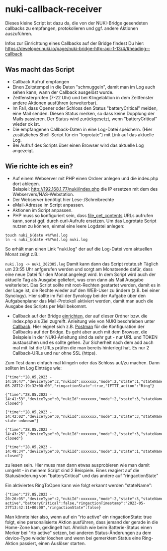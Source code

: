 # nuki-callback-receiver

Dieses kleine Script ist dazu da, die von der NUKI-Bridge gesendeten callbacks zu empfangen, protokolieren und ggf. andere Aktionen auszuführen.

Infos zur Einrichtung eines Callbacks auf der Bridge findest Du hier: https://developer.nuki.io/page/nuki-bridge-http-api-1-13/4/#heading--callback

## Was macht das Script

- Callback Aufruf empfangen
- Einen Zeitstempel in die Daten "schmuggeln", damit man im Log auch sehen kann, wann der Callback ausgelöst wurde.
- Zeitfensterprüfen (7-22 Uhr) und bei Klingelaktion in dem Zeitfenster andere Aktionen ausführen (erweiterbar).
- Im Fall, dass Opener oder Schloss den Status "batteryCritical" melden, eine Mail senden. Diesen Status merken, so dass keine Dopplung der Mails passieren. Der Status wird zurückgesetzt, wenn "batteryCritical" wieder ok ist.
- Die empfangenen Callback-Daten in eine Log-Datei speichern. (Hier zusätzliches Shell-Script für ein "logrotate") mit Link auf das aktuelle Log.
- Bei Aufruf des Scripts über einen Browser wird das aktuelle Log angezeigt.

## Wie richte ich es ein?

- Auf einem Webserver mit PHP einen Ordner anlegen und die index.php dort ablegen.  
  Beispiel: http://192.168.1.77/nuki/index.php die IP ersetzen mit dem des Webservers/NAS-Webstation.
- Der Webserver benötigt hier Lese-/Schreibrechte
- eMail-Adresse im Script anpassen.
- Aktionen im Script anpassen.
- PHP muss so konfiguriert sein, dass [file_get_contents](https://www.php.net/manual/de/filesystem.configuration.php#ini.allow-url-fopen) URLs aufrufen kann, sonst ggf. durch curl-Aufrufe ersetzen.
  Um das Logrotate Script nutzen zu können, einmal eine leere Logdatei anlegen:

```
touch nuki_$(date +%Y%m).log
ln -s nuki_$(date +%Y%m).log nuki.log
```

So erhält man einen Link "nuki.log" der auf die Log-Datei vom aktuellen Monat zeigt z.B.:

`nuki.log -> nuki_202305.log`
Damit kann dann das Script rotate.sh Täglich um 23:55 Uhr anfgerufen werden und sorgt am Monatsende dafür, dass eine neue Datei für den Monat angelegt wird. In dem Script wird auch der aktuelle Tag als Ausgabe geliefert, was cron dann als Mail Ausgabe weiterleitet. Das Script sollte mit root-Rechten gestartet werden, damit es in der Lage ist, die Rechte wieder auf den WEB-User zu ändern (z.B. bei einer Synology). Hier sollte im Fall der Synology bei der Aufgabe über den Aufgabenplaner das Mail-Protokoll aktiviert werden, damit man auch die Ausgabe des Scripts per Mail bekommt.

- Callback auf der Bridge [einrichten](https://developer.nuki.io/page/nuki-bridge-http-api-1-13/4/#heading--callback-add), der auf dieser Ordner bzw. die index.php als Ziel zugreift. Anleitung wie von NUKI beschrieben unter [Callback](https://developer.nuki.io/page/nuki-bridge-http-api-1-13/4/#heading--callback-add). Hier eignet sich z.B. [Postman](https://www.postman.com/) für die Konfiguration der Callbacks auf der Bridge. Es geht aber auch mit dem Browser, die Beispiele in der NUKI-Anleitung sind da sehr gut - nur URL und TOKEN austauschen und es sollte gehen. Zur Sicherheit nach dem add auch mal mit list die URLs prüfen die man bereits hinterlegt hat. Es nur 2 Callback-URLs und nur ohne SSL (https).

Zum Test dann einfach mal klingeln oder das Schloss auf/zu machen. Dann sollten im Log Einträge wie:

```
{"time":"28.05.2023 - 14:19:47","deviceType":2,"nukiId":xxxxxxx,"mode":2,"state":1,"stateName":"online","batteryCritical":false,"ringactionTimestamp":"2023-05-28T12:19:32+00:00","ringactionState":true,"IFTTT_action":"Ring"}

{"time":"28.05.2023 - 14:41:53","deviceType":0,"nukiId":xxxxxxx,"mode":2,"state":3,"stateName":"unlocked","batteryCritical":false,"batteryCharging":false,"batteryChargeState":90,"doorsensorState":2,"doorsensorStateName":"door closed"}

{"time":"28.05.2023 - 14:42:02","deviceType":0,"nukiId":xxxxxxx,"mode":2,"state":3,"stateName":"unlocked","batteryCritical":false,"batteryCharging":false,"batteryChargeState":90,"doorsensorState":4,"doorsensorStateName":"door state unknown"}

{"time":"28.05.2023 - 14:43:25","deviceType":0,"nukiId":xxxxxxx,"mode":2,"state":3,"stateName":"unlocked","batteryCritical":false,"batteryCharging":false,"batteryChargeState":90,"doorsensorState":2,"doorsensorStateName":"door closed"}

{"time":"28.05.2023 - 14:48:34","deviceType":0,"nukiId":xxxxxxx,"mode":2,"state":1,"stateName":"locked","batteryCritical":false,"batteryCharging":false,"batteryChargeState":90,"doorsensorState":2,"doorsensorStateName":"door closed"}
```

zu lesen sein. Hier muss man dann etwas ausprobieren wie man damit umgeht - in meinem Script sind 2 Beispiele. Eines reagiert auf die Statusänderung von "batteryCritical" und das andere auf "ringactionState"

Ein aktiviertes RingToOpen kann wie folgt erkannt werden "stateName":

```
{"time":"27.05.2023 - 20:26:05","deviceType":2,"nukiId":xxxxxxx,"mode":2,"state":3,"stateName":"rto active","batteryCritical":false,"ringactionTimestamp":"2023-05-27T13:42:11+00:00","ringactionState":false}
```

Man könnte hier also, wenn auf ein "rto active" ein ringactionState: true folgt, eine personalisierte Aktion ausführen, dass jemand der gerade in die Home-Zone kam, geklingelt hat. Ähnlich wie beim Batterie-Status einen Merker bei "rto active" setzen, bei anderen Status-Änderungen zu dem device-Type wieder löschen und wenn bei gemerktem Status eine Ring-Aktion passiert, einen Auslöser starten.
